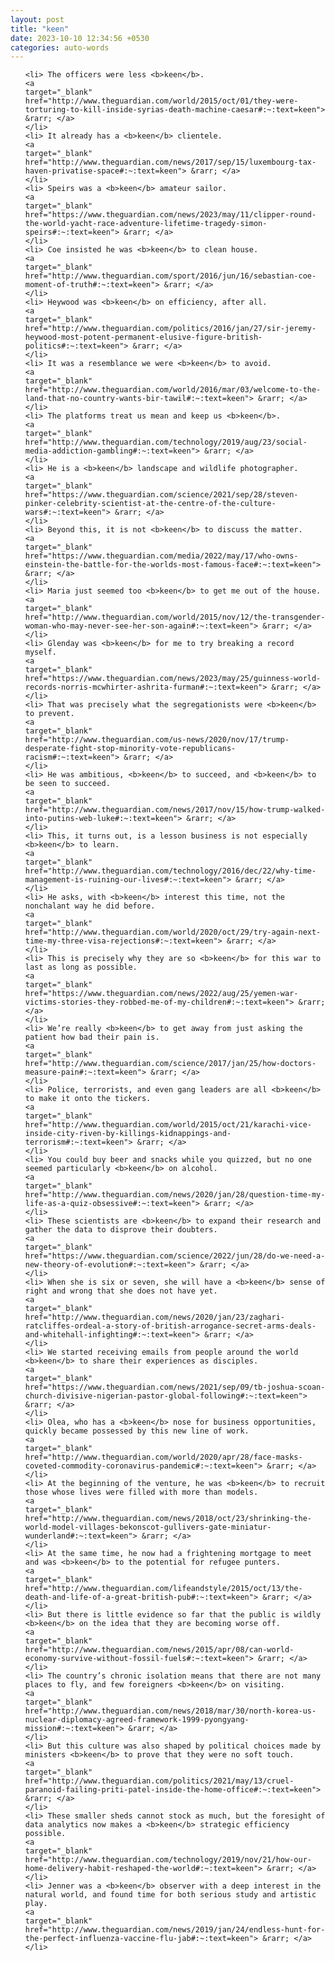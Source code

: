```yaml
---
layout: post
title: "keen"
date: 2023-10-10 12:34:56 +0530
categories: auto-words
---
```

<ol>

    <li> The officers were less <b>keen</b>.
    <a 
    target="_blank" 
    href="http://www.theguardian.com/world/2015/oct/01/they-were-torturing-to-kill-inside-syrias-death-machine-caesar#:~:text=keen"> &rarr; </a>
    </li>
    <li> It already has a <b>keen</b> clientele.
    <a 
    target="_blank" 
    href="http://www.theguardian.com/news/2017/sep/15/luxembourg-tax-haven-privatise-space#:~:text=keen"> &rarr; </a>
    </li>
    <li> Speirs was a <b>keen</b> amateur sailor.
    <a 
    target="_blank" 
    href="https://www.theguardian.com/news/2023/may/11/clipper-round-the-world-yacht-race-adventure-lifetime-tragedy-simon-speirs#:~:text=keen"> &rarr; </a>
    </li>
    <li> Coe insisted he was <b>keen</b> to clean house.
    <a 
    target="_blank" 
    href="http://www.theguardian.com/sport/2016/jun/16/sebastian-coe-moment-of-truth#:~:text=keen"> &rarr; </a>
    </li>
    <li> Heywood was <b>keen</b> on efficiency, after all.
    <a 
    target="_blank" 
    href="http://www.theguardian.com/politics/2016/jan/27/sir-jeremy-heywood-most-potent-permanent-elusive-figure-british-politics#:~:text=keen"> &rarr; </a>
    </li>
    <li> It was a resemblance we were <b>keen</b> to avoid.
    <a 
    target="_blank" 
    href="http://www.theguardian.com/world/2016/mar/03/welcome-to-the-land-that-no-country-wants-bir-tawil#:~:text=keen"> &rarr; </a>
    </li>
    <li> The platforms treat us mean and keep us <b>keen</b>.
    <a 
    target="_blank" 
    href="http://www.theguardian.com/technology/2019/aug/23/social-media-addiction-gambling#:~:text=keen"> &rarr; </a>
    </li>
    <li> He is a <b>keen</b> landscape and wildlife photographer.
    <a 
    target="_blank" 
    href="https://www.theguardian.com/science/2021/sep/28/steven-pinker-celebrity-scientist-at-the-centre-of-the-culture-wars#:~:text=keen"> &rarr; </a>
    </li>
    <li> Beyond this, it is not <b>keen</b> to discuss the matter.
    <a 
    target="_blank" 
    href="https://www.theguardian.com/media/2022/may/17/who-owns-einstein-the-battle-for-the-worlds-most-famous-face#:~:text=keen"> &rarr; </a>
    </li>
    <li> Maria just seemed too <b>keen</b> to get me out of the house.
    <a 
    target="_blank" 
    href="http://www.theguardian.com/world/2015/nov/12/the-transgender-woman-who-may-never-see-her-son-again#:~:text=keen"> &rarr; </a>
    </li>
    <li> Glenday was <b>keen</b> for me to try breaking a record myself.
    <a 
    target="_blank" 
    href="https://www.theguardian.com/news/2023/may/25/guinness-world-records-norris-mcwhirter-ashrita-furman#:~:text=keen"> &rarr; </a>
    </li>
    <li> That was precisely what the segregationists were <b>keen</b> to prevent.
    <a 
    target="_blank" 
    href="http://www.theguardian.com/us-news/2020/nov/17/trump-desperate-fight-stop-minority-vote-republicans-racism#:~:text=keen"> &rarr; </a>
    </li>
    <li> He was ambitious, <b>keen</b> to succeed, and <b>keen</b> to be seen to succeed.
    <a 
    target="_blank" 
    href="http://www.theguardian.com/news/2017/nov/15/how-trump-walked-into-putins-web-luke#:~:text=keen"> &rarr; </a>
    </li>
    <li> This, it turns out, is a lesson business is not especially <b>keen</b> to learn.
    <a 
    target="_blank" 
    href="http://www.theguardian.com/technology/2016/dec/22/why-time-management-is-ruining-our-lives#:~:text=keen"> &rarr; </a>
    </li>
    <li> He asks, with <b>keen</b> interest this time, not the nonchalant way he did before.
    <a 
    target="_blank" 
    href="http://www.theguardian.com/world/2020/oct/29/try-again-next-time-my-three-visa-rejections#:~:text=keen"> &rarr; </a>
    </li>
    <li> This is precisely why they are so <b>keen</b> for this war to last as long as possible.
    <a 
    target="_blank" 
    href="https://www.theguardian.com/news/2022/aug/25/yemen-war-victims-stories-they-robbed-me-of-my-children#:~:text=keen"> &rarr; </a>
    </li>
    <li> We’re really <b>keen</b> to get away from just asking the patient how bad their pain is.
    <a 
    target="_blank" 
    href="http://www.theguardian.com/science/2017/jan/25/how-doctors-measure-pain#:~:text=keen"> &rarr; </a>
    </li>
    <li> Police, terrorists, and even gang leaders are all <b>keen</b> to make it onto the tickers.
    <a 
    target="_blank" 
    href="http://www.theguardian.com/world/2015/oct/21/karachi-vice-inside-city-riven-by-killings-kidnappings-and-terrorism#:~:text=keen"> &rarr; </a>
    </li>
    <li> You could buy beer and snacks while you quizzed, but no one seemed particularly <b>keen</b> on alcohol.
    <a 
    target="_blank" 
    href="http://www.theguardian.com/news/2020/jan/28/question-time-my-life-as-a-quiz-obsessive#:~:text=keen"> &rarr; </a>
    </li>
    <li> These scientists are <b>keen</b> to expand their research and gather the data to disprove their doubters.
    <a 
    target="_blank" 
    href="https://www.theguardian.com/science/2022/jun/28/do-we-need-a-new-theory-of-evolution#:~:text=keen"> &rarr; </a>
    </li>
    <li> When she is six or seven, she will have a <b>keen</b> sense of right and wrong that she does not have yet.
    <a 
    target="_blank" 
    href="http://www.theguardian.com/news/2020/jan/23/zaghari-ratcliffes-ordeal-a-story-of-british-arrogance-secret-arms-deals-and-whitehall-infighting#:~:text=keen"> &rarr; </a>
    </li>
    <li> We started receiving emails from people around the world <b>keen</b> to share their experiences as disciples.
    <a 
    target="_blank" 
    href="https://www.theguardian.com/news/2021/sep/09/tb-joshua-scoan-church-divisive-nigerian-pastor-global-following#:~:text=keen"> &rarr; </a>
    </li>
    <li> Olea, who has a <b>keen</b> nose for business opportunities, quickly became possessed by this new line of work.
    <a 
    target="_blank" 
    href="http://www.theguardian.com/world/2020/apr/28/face-masks-coveted-commodity-coronavirus-pandemic#:~:text=keen"> &rarr; </a>
    </li>
    <li> At the beginning of the venture, he was <b>keen</b> to recruit those whose lives were filled with more than models.
    <a 
    target="_blank" 
    href="http://www.theguardian.com/news/2018/oct/23/shrinking-the-world-model-villages-bekonscot-gullivers-gate-miniatur-wunderland#:~:text=keen"> &rarr; </a>
    </li>
    <li> At the same time, he now had a frightening mortgage to meet and was <b>keen</b> to the potential for refugee punters.
    <a 
    target="_blank" 
    href="http://www.theguardian.com/lifeandstyle/2015/oct/13/the-death-and-life-of-a-great-british-pub#:~:text=keen"> &rarr; </a>
    </li>
    <li> But there is little evidence so far that the public is wildly <b>keen</b> on the idea that they are becoming worse off.
    <a 
    target="_blank" 
    href="http://www.theguardian.com/news/2015/apr/08/can-world-economy-survive-without-fossil-fuels#:~:text=keen"> &rarr; </a>
    </li>
    <li> The country’s chronic isolation means that there are not many places to fly, and few foreigners <b>keen</b> on visiting.
    <a 
    target="_blank" 
    href="http://www.theguardian.com/news/2018/mar/30/north-korea-us-nuclear-diplomacy-agreed-framework-1999-pyongyang-mission#:~:text=keen"> &rarr; </a>
    </li>
    <li> But this culture was also shaped by political choices made by ministers <b>keen</b> to prove that they were no soft touch.
    <a 
    target="_blank" 
    href="http://www.theguardian.com/politics/2021/may/13/cruel-paranoid-failing-priti-patel-inside-the-home-office#:~:text=keen"> &rarr; </a>
    </li>
    <li> These smaller sheds cannot stock as much, but the foresight of data analytics now makes a <b>keen</b> strategic efficiency possible.
    <a 
    target="_blank" 
    href="http://www.theguardian.com/technology/2019/nov/21/how-our-home-delivery-habit-reshaped-the-world#:~:text=keen"> &rarr; </a>
    </li>
    <li> Jenner was a <b>keen</b> observer with a deep interest in the natural world, and found time for both serious study and artistic play.
    <a 
    target="_blank" 
    href="http://www.theguardian.com/news/2019/jan/24/endless-hunt-for-the-perfect-influenza-vaccine-flu-jab#:~:text=keen"> &rarr; </a>
    </li>